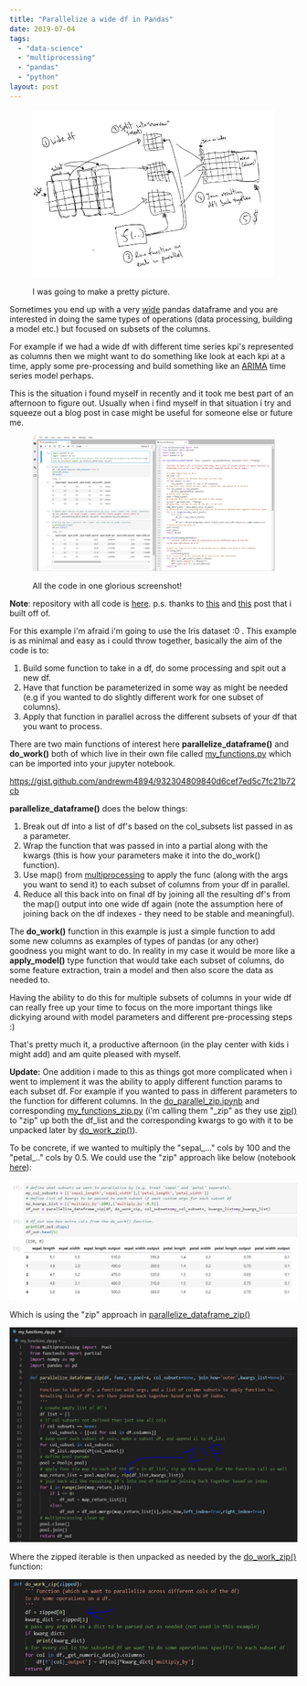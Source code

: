 ```yaml
---
title: "Parallelize a wide df in Pandas"
date: 2019-07-04
tags: 
  - "data-science"
  - "multiprocessing"
  - "pandas"
  - "python"
layout: post
---
```


<figure>

![](/assets/images/2019-07-04-parallelize-a-wide-df-in-pandas/capture.jpg)

<figcaption>

I was going to make a pretty picture.

</figcaption>

</figure>

Sometimes you end up with a very [wide](https://en.wikipedia.org/wiki/Wide_and_narrow_data#Wide) pandas dataframe and you are interested in doing the same types of operations (data processing, building a model etc.) but focused on subsets of the columns.

For example if we had a wide df with different time series kpi's represented as columns then we might want to do something like look at each kpi at a time, apply some pre-processing and build something like an [ARIMA](https://machinelearningmastery.com/arima-for-time-series-forecasting-with-python/) time series model perhaps.

This is the situation i found myself in recently and it took me best part of an afternoon to figure out. Usually when i find myself in that situation i try and squeeze out a blog post in case might be useful for someone else or future me.

<figure>

![](/assets/images/2019-07-04-parallelize-a-wide-df-in-pandas/code.png)

<figcaption>

All the code in one glorious screenshot!

</figcaption>

</figure>

**Note**: repository with all code is [here](https://github.com/andrewm4894/parallelize_wide_df). p.s. thanks to [this](https://towardsdatascience.com/make-your-own-super-pandas-using-multiproc-1c04f41944a1) and [this](http://www.racketracer.com/2016/07/06/pandas-in-parallel/) post that i built off of.

For this example i'm afraid i'm going to use the Iris dataset :0 . This example is as minimal and easy as i could throw together, basically the aim of the code is to:

1. Build some function to take in a df, do some processing and spit out a new df.
2. Have that function be parameterized in some way as might be needed (e.g if you wanted to do slightly different work for one subset of columns).
3. Apply that function in parallel across the different subsets of your df that you want to process.

There are two main functions of interest here **parallelize\_dataframe()** and **do\_work()** both of which live in their own file called [my\_functions.py](https://github.com/andrewm4894/parallelize_wide_df/blob/master/my_functions.py) which can be imported into your jupyter notebook.

https://gist.github.com/andrewm4894/932304809840d6cef7ed5c7fc21b72cb

**parallelize\_dataframe()** does the below things:

1. Break out df into a list of df's based on the col\_subsets list passed in as a parameter.
2. Wrap the function that was passed in into a partial along with the kwargs (this is how your parameters make it into the do\_work() function).
3. Use map() from [multiprocessing](https://docs.python.org/3/library/multiprocessing.html) to apply the func (along with the args you want to send it) to each subset of columns from your df in parallel.
4. Reduce all this back into on final df by joining all the resulting df's from the map() output into one wide df again (note the assumption here of joining back on the df indexes - they need to be stable and meaningful).

The **do\_work()** function in this example is just a simple function to add some new columns as examples of types of pandas (or any other) goodness you might want to do. In reality in my case it would be more like a **apply\_model()** type function that would take each subset of columns, do some feature extraction, train a model and then also score the data as needed to.

Having the ability to do this for multiple subsets of columns in your wide df can really free up your time to focus on the more important things like dickying around with model parameters and different pre-processing steps :)

That's pretty much it, a productive afternoon (in the play center with kids i might add) and am quite pleased with myself.

**Update:** One addition i made to this as things got more complicated when i went to implement it was the ability to apply different function params to each subset df. For example if you wanted to pass in different parameters to the function for different columns. In the [do\_parallel\_zip.ipynb](https://github.com/andrewm4894/parallelize_wide_df/blob/master/do_parallel_zip.ipynb) and corresponding [my\_functions\_zip.py](https://github.com/andrewm4894/parallelize_wide_df/blob/master/my_functions_zip.py) (i'm calling them "\_zip" as they use [zip()](https://www.w3schools.com/python/ref_func_zip.asp) to "zip" up both the df\_list and the corresponding kwargs to go with it to be unpacked later by [do\_work\_zip()](https://github.com/andrewm4894/parallelize_wide_df/blob/master/my_functions_zip.py#L34)).

To be concrete, if we wanted to multiply the "sepal\_..." cols by 100 and the "petal\_.." cols by 0.5. We could use the "zip" approach like below (notebook [here](https://github.com/andrewm4894/parallelize_wide_df/blob/master/do_parallel_zip.ipynb)):

![](/assets/images/2019-07-04-parallelize-a-wide-df-in-pandas/capture-2.jpg)

Which is using the "zip" approach in [parallelize\_dataframe\_zip()](https://github.com/andrewm4894/parallelize_wide_df/blob/master/my_functions_zip.py#L6)

![](/assets/images/2019-07-04-parallelize-a-wide-df-in-pandas/capture-3.jpg)

Where the zipped iterable is then unpacked as needed by the [do\_work\_zip()](https://github.com/andrewm4894/parallelize_wide_df/blob/master/my_functions_zip.py#L34) function:

![](/assets/images/2019-07-04-parallelize-a-wide-df-in-pandas/capture-4.jpg)
